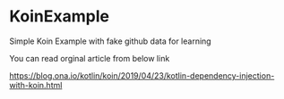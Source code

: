 # KoinExample
Simple Koin Example with fake github data for learning


You can read orginal article from below link

https://blog.ona.io/kotlin/koin/2019/04/23/kotlin-dependency-injection-with-koin.html
